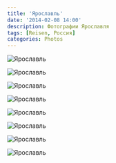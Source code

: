 ```yaml
---
title: 'Ярославль'
date: '2014-02-08 14:00'
description: Фотографии Ярославля
tags: [Reisen, Россия]
categories: Photos
---
```


<div class='preview'><img src='{{urls.media}}/YaroslavlOK.jpg' alt='Ярославль'></div>

<a id='63ff2f9c12d502f2866990ee3ce468dc-600'></a>![Ярославль]({{urls.media}}/63ff2f9c12d502f2866990ee3ce468dc-600.jpg 'За деревьями.')

<a id='365a8a59964440f2d064faaec23a2774-600'></a>![Ярославль]({{urls.media}}/365a8a59964440f2d064faaec23a2774-600.jpg 'Дома раскраской внезапно косят под Петербург.')

<a id='3be8becaf626cf697884859f0455cd44-600'></a>![Ярославль]({{urls.media}}/3be8becaf626cf697884859f0455cd44-600.jpg 'Портрет губернатора Ярославской области.')

<a id='368fa1085362bdff2d47f2921dc337d4-600'></a>![Ярославль]({{urls.media}}/368fa1085362bdff2d47f2921dc337d4-600.jpg 'Пиццерия «Марио» (для тех, кто понимает).')

<a id='0b74ae12c3c660dd95ea5c1d228261cb-600'></a>![Ярославль]({{urls.media}}/0b74ae12c3c660dd95ea5c1d228261cb-600.jpg 'Единственное оправдание этому названию, которое я смог придумать: владельца зовут Боря Рутл.')

<a id='a19aae39a8bedc0b002c8777f7b9848a-600'></a>![Ярославль]({{urls.media}}/a19aae39a8bedc0b002c8777f7b9848a-600.jpg 'Рассеченный лопатой дождевой червь между жерновов, хипстерское пенсне, или тайна стежка «Андалузская петля»? — Нет, это абрис велосипедиста в натуральную величину.')

<a id='f5ec43fb81ca87d45d3a756d1b099bb2-600'></a>![Ярославль]({{urls.media}}/f5ec43fb81ca87d45d3a756d1b099bb2-600.jpg 'Просто предупреждение.')

